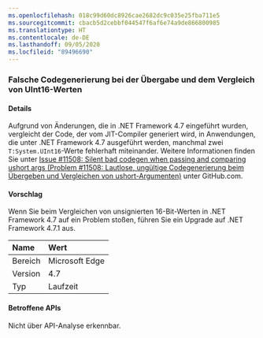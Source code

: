 ```yaml
---
ms.openlocfilehash: 018c99d60dc8926cae2682dc9c035e25fba711e5
ms.sourcegitcommit: cbacb5d2cebbf044547f6af6e74a9de866800985
ms.translationtype: HT
ms.contentlocale: de-DE
ms.lasthandoff: 09/05/2020
ms.locfileid: "89496690"
---
```

### <a name="incorrect-code-generation-when-passing-and-comparing-uint16-values"></a>Falsche Codegenerierung bei der Übergabe und dem Vergleich von UInt16-Werten

#### <a name="details"></a>Details

Aufgrund von Änderungen, die in .NET Framework 4.7 eingeführt wurden, vergleicht der Code, der vom JIT-Compiler generiert wird, in Anwendungen, die unter .NET Framework 4.7 ausgeführt werden, manchmal zwei <code>T:System.UInt16</code>-Werte fehlerhaft miteinander. Weitere Informationen finden Sie unter [Issue #11508: Silent bad codegen when passing and comparing ushort args (Problem #11508: Lautlose, ungültige Codegenerierung beim Übergeben und Vergleichen von ushort-Argumenten)](https://github.com/dotnet/coreclr/issues/11508) unter GitHub.com.

#### <a name="suggestion"></a>Vorschlag

Wenn Sie beim Vergleichen von unsignierten 16-Bit-Werten in .NET Framework 4.7 auf ein Problem stoßen, führen Sie ein Upgrade auf .NET Framework 4.7.1 aus.

| Name    | Wert       |
|:--------|:------------|
| Bereich   |Microsoft Edge|
|Version|4.7|
|Typ|Laufzeit|

#### <a name="affected-apis"></a>Betroffene APIs

Nicht über API-Analyse erkennbar.

<!--

#### Affected APIs

Not detectable via API analysis.

-->
